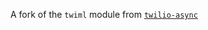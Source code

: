 A fork of the `twiml` module from [`twilio-async`](https://github.com/leshow/twilio-async/tree/master/twiml)
